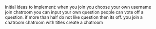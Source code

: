 initial ideas to implement:
when you join you choose your own username 
join chatroom 
you can input your own question 
people can vote off a question. if more than half do not like question then its off.
you join a chatroom 
chatroom with titles
create a chatroom
